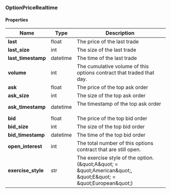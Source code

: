 

[//]: # (CLASS:OptionPriceRealtime)

[//]: # (KIND:object)

### OptionPriceRealtime

#### Properties

[//]: # (START_DEFINITION)

Name | Type | Description
------------ | ------------- | -------------
**last** | float | The price of the last trade &nbsp;
**last_size** | int | The size of the last trade &nbsp;
**last_timestamp** | datetime | The time of the last trade &nbsp;
**volume** | int | The cumulative volume of this options contract that traded that day. &nbsp;
**ask** | float | The price of the top ask order &nbsp;
**ask_size** | int | The size of the top ask order &nbsp;
**ask_timestamp** | datetime | The timestamp of the top ask order &nbsp;
**bid** | float | The price of the top bid order &nbsp;
**bid_size** | int | The size of the top bid order &nbsp;
**bid_timestamp** | datetime | The time of the top bid order &nbsp;
**open_interest** | int | The total number of this options contract that are still open. &nbsp;
**exercise_style** | str | The exercise style of the option.  (\&quot;A\&quot; &#x3D; \&quot;American\&quot;, \&quot;E\&quot; &#x3D; \&quot;European\&quot;) &nbsp;

[//]: # (END_DEFINITION)



